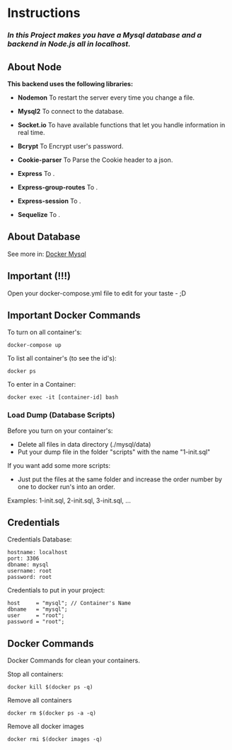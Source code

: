 # Instructions

### *In this Project makes you have a Mysql database and a backend in Node.js all in localhost.*

## About Node
**This backend uses the following libraries:**

- **Nodemon**
To restart the server every time you change a file.

- **Mysql2**
To connect to the database.

- **Socket.io**
To have available functions that let you handle information in real time.

- **Bcrypt**
To Encrypt user's password.

- **Cookie-parser**
To Parse the Cookie header to a json.

- **Express**
To .

- **Express-group-routes**
To .

- **Express-session**
To .

- **Sequelize**
To .

## About Database
See more in: [Docker Mysql](https://hub.docker.com/_/mysql)

## Important (!!!)
Open your docker-compose.yml file to edit for your taste - ;D

## Important Docker Commands
To turn on all container's:

```docker-compose up```

To list all container's (to see the id's):

```docker ps```

To enter in a Container:

```docker exec -it [container-id] bash```

### Load Dump (Database Scripts)
Before you turn on your container's:
- Delete all files in data directory (./mysql/data)
- Put your dump file in the folder "scripts" with the name "1-init.sql"

If you want add some more scripts:
- Just put the files at the same folder and increase the order number by one to docker run's into an order.

Examples: 1-init.sql, 2-init.sql, 3-init.sql, ...

## Credentials
Credentials Database:

    hostname: localhost
    port: 3306
    dbname: mysql
    username: root
    password: root

Credentials to put in your project:

    host     = "mysql"; // Container's Name
    dbname   = "mysql";
    user     = "root";
    password = "root";

## Docker Commands
Docker Commands for clean your containers.

Stop all containers:

```docker kill $(docker ps -q)```

Remove all containers

```docker rm $(docker ps -a -q)```

Remove all docker images

```docker rmi $(docker images -q)```
